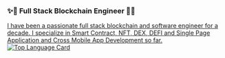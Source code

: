 ### ✨🐢  Full Stack Blockchain Engineer 🚀✨
<a href="https://github.com/maxim-engr">
I have been a passionate full stack blockchain and software engineer for a decade. I specialize in Smart Contract, NFT, DEX, DEFI and Single Page Application and Cross Mobile App Development so far. 
</a>

<!-- Top Languages Card      -->
<a href="https://github.com/maxim-engr">
  <img align="center" alt="Top Language Card" src="https://github-readme-stats.vercel.app/api/top-langs/?username=maxim-engr" />
</a>
